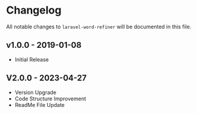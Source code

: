 # Changelog

All notable changes to `laravel-word-refiner` will be documented in this file.

## v1.0.0 - 2019-01-08

- Initial Release

## V2.0.0 - 2023-04-27

- Version Upgrade
- Code Structure Improvement
- ReadMe File Update
